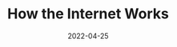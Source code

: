 ---
layout: resources-collection
title: How the Internet Works
sub-header: Deep Dive
intro: "Lots of cables"
tile-image: test-tile.png
tile-image-alt: This is the alt text
text-color: "#ffffff"
featured: true
resources: [steve-jobs-the-ideas-behind-the-pixar-office-design,steve-jobs-poured-imagination-pixar-office]
date: 2022-04-25
published: false
---